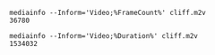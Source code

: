 
    mediainfo --Inform='Video;%FrameCount%' cliff.m2v 
    36780

    mediainfo --Inform='Video;%Duration%' cliff.m2v 
    1534032

